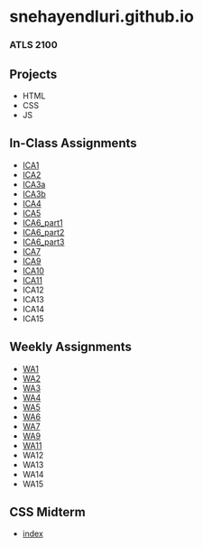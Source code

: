 # snehayendluri.github.io
### ATLS 2100

## Projects

- HTML
- CSS
- JS

## In-Class Assignments
- [ICA1](ica/ICA1.pdf)
- [ICA2](ica/ICA2.pdf)
- [ICA3a](https://snehayendluri.github.io/ica/ica3a.html) 
- [ICA3b](https://snehayendluri.github.io/ica/ica3_part2/index.html)
- [ICA4](https://snehayendluri.github.io/ica/ica4.html)
- [ICA5](https://snehayendluri.github.io/ica/ica5.html)
- [ICA6_part1](https://snehayendluri.github.io/ica/ica6/ica6_part1.html)
- [ICA6_part2](https://snehayendluri.github.io/ica/ica6/ica6_part2.html)
- [ICA6_part3](https://snehayendluri.github.io/ica/ica6/ica6_part3.html)
- [ICA7](https://snehayendluri.github.io/ica/ica7.html)
- [ICA9](https://snehayendluri.github.io/ica/ica9.html)
- [ICA10](https://snehayendluri.github.io/ica/ica10.html)
- [ICA11](https://snehayendluri.github.io/ica/ica11.html)
- ICA12
- ICA13
- ICA14
- ICA15

## Weekly Assignments

- [WA1](https://snehayendluri.github.io/wa/wa1.html)
- [WA2](https://snehayendluri.github.io/wa/wa2.html)
- [WA3](https://snehayendluri.github.io/wa/wa3.html)
- [WA4](https://snehayendluri.github.io/wa/wa4.html)
- [WA5](https://snehayendluri.github.io/wa/wa5.html)
- [WA6](https://snehayendluri.github.io/wa/wa6/index.html)
- [WA7](https://snehayendluri.github.io/wa/week7.html)
- [WA9](https://snehayendluri.github.io/wa/gallery_start/assignment9.html)
- [WA11](https://snehayendluri.github.io/wa/wa11.html)
- WA12
- WA13
- WA14
- WA15

## CSS Midterm 

- [index](https://snehayendluri.github.io)